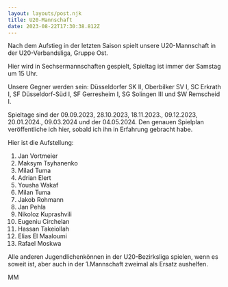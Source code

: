 ```yaml
---
layout: layouts/post.njk
title: U20-Mannschaft
date: 2023-08-22T17:30:38.812Z
---
```

N﻿ach dem Aufstieg in der letzten Saison spielt unsere U20-Mannschaft in der U20-Verbandsliga, Gruppe Ost.

H﻿ier wird in Sechsermannschaften gespielt, Spieltag ist immer der Samstag um 15 Uhr.

U﻿nsere Gegner werden sein: Düsseldorfer SK II, Oberbilker SV I, SC Erkrath I, SF Düsseldorf-Süd I, SF Gerresheim I, SG Solingen III und SW Remscheid I.

S﻿pieltage sind der 09.09.2023, 28.10.2023, 18.11.2023., 09.12.2023, 20.01.2024., 09.03.2024 und der 04.05.2024.
D﻿en genauen Spielplan veröffentliche ich hier, sobald ich ihn in Erfahrung gebracht habe.

H﻿ier ist die Aufstellung:



1. Jan Vortmeier 
2. Maksym Tsyhanenko
3. Milad Tuma
4. Adrian Elert
5. Yousha Wakaf
6. Milan Tuma
7. Jakob Rohmann
8. Jan Pehla
9. Nikoloz Kuprashvili
10. Eugeniu Circhelan
11. Hassan Takeiollah
12. Elias El Maaloumi
13. Rafael Moskwa


A﻿lle anderen Jugendlichenkönnen in der U20-Bezirksliga spielen, wenn es soweit ist, aber auch in der 1.Mannschaft zweimal als Ersatz aushelfen.







M﻿M